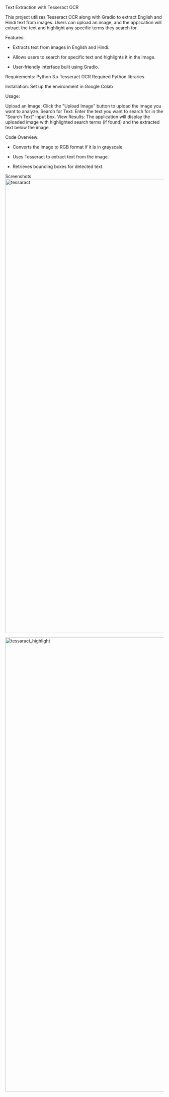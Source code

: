 Text Extraction with Tesseract OCR

This project utilizes Tesseract OCR along with Gradio to extract English and Hindi text from images. Users can upload an image, and the application will extract the text and highlight any specific terms they search for.

Features:
* Extracts text from images in English and Hindi.

* Allows users to search for specific text and highlights it in the image.

* User-friendly interface built using Gradio.


Requirements:
Python 3.x
Tesseract OCR
Required Python libraries

Installation:
 Set up the environment in Google Colab


Usage:

Upload an Image: Click the "Upload Image" button to upload the image you want to analyze.
Search for Text: Enter the text you want to search for in the "Search Text" input box.
View Results: The application will display the uploaded image with highlighted search terms (if found) and the extracted text below the image.

Code Overview:

* Converts the image to RGB format if it is in grayscale.
  
* Uses Tesseract to extract text from the image.
  
* Retrieves bounding boxes for detected text.

Screenshots
<img width="1440" alt="tessaract" src="https://github.com/user-attachments/assets/d50b11c1-6d51-47c3-9e58-299b9cdf4c46">

<img width="1440" alt="tessaract_highlight" src="https://github.com/user-attachments/assets/9503e6ef-41f8-4dfe-a0e8-76a74ebf90a5">


